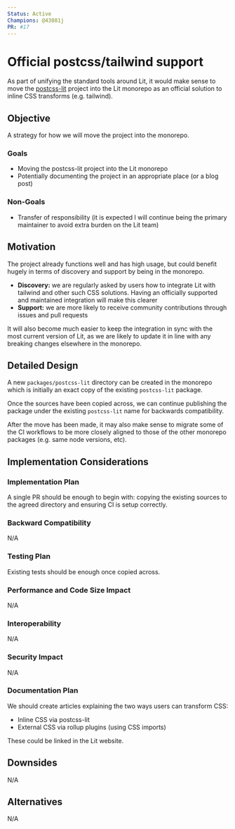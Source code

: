 ```yaml
---
Status: Active
Champions: @43081j
PR: #17
---
```


# Official postcss/tailwind support

As part of unifying the standard tools around Lit, it would make sense to move
the [postcss-lit](https://github.com/43081j/postcss-lit) project into the
Lit monorepo as an official solution to inline CSS transforms (e.g. tailwind).

## Objective

A strategy for how we will move the project into the monorepo.

### Goals
- Moving the postcss-lit project into the Lit monorepo
- Potentially documenting the project in an appropriate place (or a blog post)

### Non-Goals
- Transfer of responsibility (it is expected I will continue being the primary
maintainer to avoid extra burden on the Lit team)

## Motivation

The project already functions well and has high usage, but could benefit hugely
in terms of discovery and support by being in the monorepo.

- **Discovery:** we are regularly asked by users how to integrate Lit with
tailwind and other such CSS solutions. Having an officially supported and
maintained integration will make this clearer
- **Support:** we are more likely to receive community contributions through
issues and pull requests

It will also become much easier to keep the integration in sync with the
most current version of Lit, as we are likely to update it in line with
any breaking changes elsewhere in the monorepo.

## Detailed Design

A new `packages/postcss-lit` directory can be created in the monorepo which
is initially an exact copy of the existing `postcss-lit` package.

Once the sources have been copied across, we can continue publishing the package
under the existing `postcss-lit` name for backwards compatibility.

After the move has been made, it may also make sense to migrate some of the CI
workflows to be more closely aligned to those of the other monorepo packages
(e.g. same node versions, etc).

## Implementation Considerations

### Implementation Plan

A single PR should be enough to begin with: copying the existing sources
to the agreed directory and ensuring CI is setup correctly.

### Backward Compatibility

N/A

### Testing Plan

Existing tests should be enough once copied across.

### Performance and Code Size Impact

N/A

### Interoperability

N/A

### Security Impact

N/A

### Documentation Plan

We should create articles explaining the two ways users can transform
CSS:

- Inline CSS via postcss-lit
- External CSS via rollup plugins (using CSS imports)

These could be linked in the Lit website.

## Downsides

N/A

## Alternatives

N/A

